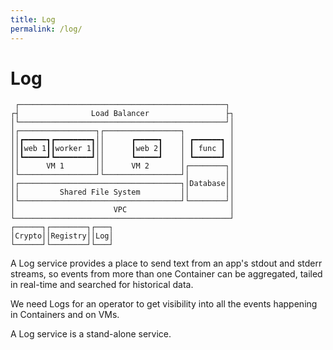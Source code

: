 ```yaml
---
title: Log
permalink: /log/
---
```


# Log

```ascii
 ┌──────────────────────────────────────────────┐ 
┌┤                Load Balancer                 ├┐
│└──────────────────────────────────────────────┘│
│┌─────────────────┐┌─────────────────┐          │
││┏━━━━━┓┏━━━━━━━━┓││      ┏━━━━━┓    │ ┏━━━━━━┓ │
││┃web 1┃┃worker 1┃││      ┃web 2┃    │ ┃ func ┃ │
││┗━━━━━┛┗━━━━━━━━┛││      ┗━━━━━┛    │ ┗━━━━━━┛ │
││      VM 1       ││      VM 2       │┌────────┐│
│└─────────────────┘└─────────────────┘│        ││
│┌────────────────────────────────────┐│Database││
││         Shared File System         ││        ││
│└────────────────────────────────────┘└────────┘│
│                      VPC                       │
└────────────────────────────────────────────────┘
┌──────┐┌────────┐┌───┐                           
│Crypto││Registry││Log│                           
└──────┘└────────┘└───┘                           
```

A Log service provides a place to send text from an app's stdout and stderr streams, so events from more than one Container can be aggregated, tailed in real-time and searched for historical data.

We need Logs for an operator to get visibility into all the events happening in Containers and on VMs.

A Log service is a stand-alone service.
